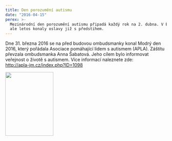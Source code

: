 ```yaml
---
title: Den porozumění autismu
date: "2016-04-15"
perex: >-
  Mezinárodní den porozumění autismu připadá každý rok na 2. dubna. V Brně se
  ale letos konaly oslavy již s předstihem.
---
```


<p>Dne 31. března 2016 se na před budovou ombudsmanky  konal Modrý den 2016, který pořádala Asociace pomáhající lidem s autismem (APLA). Záštitu převzala ombudsmanka Anna Šabatová. Jeho cílem bylo informovat veřejnost o životě s autismem. Více informací naleznete zde: <br /><a title="Otevření do nového okna" href="http://apla-jm.cz/index.php?ID=1098" target="_blank">http://apla-jm.cz/index.php?ID=1098</a> <img alt="" src="typo3/ext/od_linkdesc/icons/external.gif" class="od_linkdesc_icon_external" /></p><p><a href="typo3/#" onclick="window.close();"></a>  <a href="typo3/#" onclick="window.close();"><img border="0" src="typo3temp/pics/5d4633d1a9.jpg" height="200" width="150" alt="" /></a><a href="typo3/#" onclick="window.close();"></a></p>
